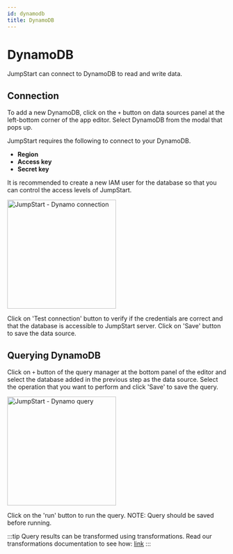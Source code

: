 ```yaml
---
id: dynamodb
title: DynamoDB
---
```


# DynamoDB

JumpStart can connect to DynamoDB to read and write data.

## Connection

To add a new DynamoDB, click on the `+` button on data sources panel at the left-bottom corner of the app editor. Select DynamoDB from the modal that pops up.

JumpStart requires the following to connect to your DynamoDB.

- **Region**
- **Access key**
- **Secret key**

It is recommended to create a new IAM user for the database so that you can control the access levels of JumpStart.

<img className="screenshot-full" src="/img/datasource-reference/dynamo-connect.png" alt="JumpStart - Dynamo connection" height="250"/>


Click on 'Test connection' button to verify if the credentials are correct and that the database is accessible to JumpStart server. Click on 'Save' button to save the data source.

## Querying DynamoDB

Click on `+` button of the query manager at the bottom panel of the editor and select the database added in the previous step as the data source. Select the operation that you want to perform and click 'Save' to save the query.

<img className="screenshot-full" src="/img/datasource-reference/dynamo-query.png" alt="JumpStart - Dynamo query" height="250"/>


Click on the 'run' button to run the query. NOTE: Query should be saved before running.

:::tip
Query results can be transformed using transformations. Read our transformations documentation to see how: [link](/docs/tutorial/transformations)
:::
